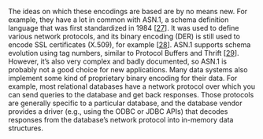 
The ideas on which these encodings are based are by no means new. For example, they have a lot in
common with ASN.1, a schema definition language that was first standardized in 1984
[[27](ch04.html#Larmouth1999)].
It was used to define various network protocols, and its binary encoding (DER) is still used to encode
SSL certificates (X.509), for example
[[28](ch04.html#Housley1999tv)].
ASN.1 supports schema evolution using tag numbers, similar to Protocol Buffers and Thrift
[[29](ch04.html#Walkin2010ur)].
However, it’s also very complex and badly documented, so ASN.1
is probably not a good choice for new applications. 
Many data systems also implement some kind of proprietary binary encoding for their data. For
example, most relational databases have a network protocol over which you can send queries to the
database and get back responses. Those protocols are generally specific to a particular database,
and the database vendor provides a driver (e.g., using the ODBC or JDBC APIs) that decodes responses
from the database’s network protocol into in-memory data structures.